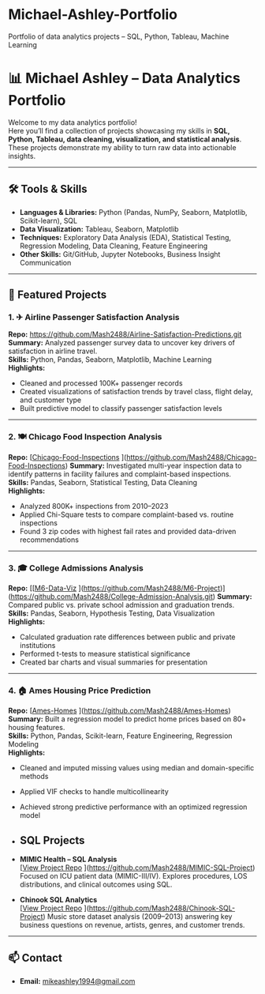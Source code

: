 # Michael-Ashley-Portfolio
Portfolio of data analytics projects – SQL, Python, Tableau, Machine Learning
# 📊 Michael Ashley – Data Analytics Portfolio

Welcome to my data analytics portfolio!  
Here you’ll find a collection of projects showcasing my skills in **SQL, Python, Tableau, data cleaning, visualization, and statistical analysis**.  
These projects demonstrate my ability to turn raw data into actionable insights.

---

## 🛠 Tools & Skills
- **Languages & Libraries:** Python (Pandas, NumPy, Seaborn, Matplotlib, Scikit-learn), SQL
- **Data Visualization:** Tableau, Seaborn, Matplotlib
- **Techniques:** Exploratory Data Analysis (EDA), Statistical Testing, Regression Modeling, Data Cleaning, Feature Engineering
- **Other Skills:** Git/GitHub, Jupyter Notebooks, Business Insight Communication

---

## 📂 Featured Projects

### 1. ✈ Airline Passenger Satisfaction Analysis
**Repo:** https://github.com/Mash2488/Airline-Satisfaction-Predictions.git
**Summary:** Analyzed passenger survey data to uncover key drivers of satisfaction in airline travel.  
**Skills:** Python, Pandas, Seaborn, Matplotlib, Machine Learning  
**Highlights:**
- Cleaned and processed 100K+ passenger records
- Created visualizations of satisfaction trends by travel class, flight delay, and customer type
- Built predictive model to classify passenger satisfaction levels

---

### 2. 🍽 Chicago Food Inspection Analysis
**Repo:** [[Chicago-Food-Inspections](https://github.com/Mash2488/Chicago-Food-Inspections)  ](https://github.com/Mash2488/Chicago-Food-Inspections)
**Summary:** Investigated multi-year inspection data to identify patterns in facility failures and complaint-based inspections.  
**Skills:** Pandas, Seaborn, Statistical Testing, Data Cleaning  
**Highlights:**
- Analyzed 800K+ inspections from 2010–2023
- Applied Chi-Square tests to compare complaint-based vs. routine inspections
- Found 3 zip codes with highest fail rates and provided data-driven recommendations

---

### 3. 🎓 College Admissions Analysis
**Repo:** [[[M6-Data-Viz](https://github.com/Mash2488/M6-Data-Viz)  ](https://github.com/Mash2488/M6-Project)](https://github.com/Mash2488/College-Admission-Analysis.git)
**Summary:** Compared public vs. private school admission and graduation trends.  
**Skills:** Pandas, Seaborn, Hypothesis Testing, Data Visualization  
**Highlights:**
- Calculated graduation rate differences between public and private institutions
- Performed t-tests to measure statistical significance
- Created bar charts and visual summaries for presentation

---

### 4. 🏠 Ames Housing Price Prediction
**Repo:** [[Ames-Homes](https://github.com/Mash2488/Ames-Homes)  ](https://github.com/Mash2488/Ames-Homes)
**Summary:** Built a regression model to predict home prices based on 80+ housing features.  
**Skills:** Python, Pandas, Scikit-learn, Feature Engineering, Regression Modeling  
**Highlights:**
- Cleaned and imputed missing values using median and domain-specific methods
- Applied VIF checks to handle multicollinearity
- Achieved strong predictive performance with an optimized regression model

- ## SQL Projects

- **MIMIC Health – SQL Analysis**  
  [[View Project Repo](https://github.com/Mash2488/MIMIC-Health-SQL)  ](https://github.com/Mash2488/MIMIC-SQL-Project)
  Focused on ICU patient data (MIMIC-III/IV). Explores procedures, LOS distributions, and clinical outcomes using SQL.

- **Chinook SQL Analytics**  
  [[View Project Repo](https://github.com/Mash2488/Chinook-SQL) ](https://github.com/Mash2488/Chinook-SQL-Project) 
  Music store dataset analysis (2009–2013) answering key business questions on revenue, artists, genres, and customer trends.


---

## 📫 Contact
- **Email:** mikeashley1994@gmail.com
